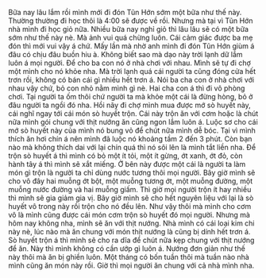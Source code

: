 Bữa nay lâu lắm rồi mình mới đi đón Tũn Hớn sớm một bữa như thế này. Thường thường đi học thôi là 4:00 sẽ được về rồi. Nhưng mà tại vì Tũn Hớn nhà mình đi học giỏ nữa. Nhiều bữa nay nghỉ giỏ thì lâu lâu sẽ có một bữa sớm như thế này nè. Mà ảnh vui quá chừng luôn. Cái cảm giác được ba mẹ đón thì mới vui vậy á chứ. Mấy lần mà nhờ anh mình đi đón Tũn Hớn giùm á đâu có chịu đâu buồn hiu à. Không biết sao mà dạo này trời lạnh dữ lắm luôn á mọi người. Để cho ba con nó ở nhà chơi với nhau. Mình sẽ tự đi chợ một mình cho nó khỏe nha. Mà trời lạnh quá cái người ta cũng đóng cửa hết trơn rồi, không có bán cái gì nhiều hết trơn á. Nói ba cha con ở nhà chơi với nhau vậy chứ, bỏ con nhỏ nằm mình gì nè. Hai cha con á thì đi vô phòng chơi. Tại người ta ốm thôi chứ người ta mà khỏe một cái là đừng hòng, bỏ ở đâu người ta ngồi đó nha. Hồi nãy đi chợ mình mua được mớ sò huyết này, cái nghĩ ngay tới cái món sò huyết trộn. Cái này trộn ăn với cơm hoặc là chút nữa mình gói chung với thịt nướng ăn cũng ngon lắm luôn á. Luộc sơ cho cái mớ sò huyết này của mình nó bung vỏ để chút nữa mình dễ bóc. Tại vì mình thích ăn hơi chín á nên mình đã luộc nó khoảng tầm 2 đến 3 phút. Còn bạn nào mà không thích dai với lại chín quá thì nó sôi lên là mình tắt liền nha. Để trộn sò huyết á thì mình có bỏ một ít tỏi, một ít gừng, ớt xanh, ớt đỏ, còn hành tây á thì mình sẽ xắt miếng. Ở bên này được một cái là người ta làm món gì trộn là người ta chỉ dùng nước tương thôi mọi người. Bây giờ mình sẽ cho vô đây hai muỗng ớt bột, một muỗng tương ớt, một muỗng đường, một muỗng nước đường và hai muỗng giấm. Thì giờ mọi người trộn ít hay nhiều thì mình sẽ gia giảm gia vị. Bây giờ mình sẽ cho hết nguyên liệu với lại là sò huyết vô trong này rồi trộn cho nó đều lên. Như vậy thôi mà mình cho cơm vô là mình cũng được cái món cơm trộn sò huyết đó mọi người. Nhưng mà hôm nay không nha, mình sẽ ăn với thịt nướng. Nhà mình có cái loại kim chi này nè, lúc nào mà ăn chung với món thịt nướng là cũng bị dính hết trơn á. Sò huyết trộn á thì mình sẽ cho ra dĩa để chút nữa kẹp chung với thịt nướng để ăn. Này thì mình không có cần ướp gì luôn á. Nướng đơn giản như thế này thôi mà ăn bị ghiền luôn. Một tháng có bốn tuần thôi mà tuần nào nhà mình cũng ăn món này rồi. Giờ thì mọi người ăn chung với cả nhà mình nha.